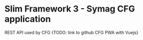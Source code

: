 # Slim Framework 3 - Symag CFG application

REST API used by CFG {TODO: link to github CFG PWA with Vuejs}
